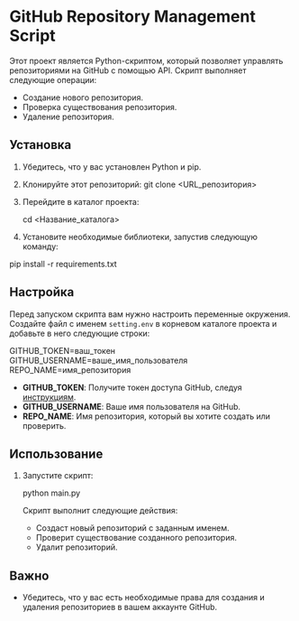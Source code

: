 # GitHub Repository Management Script

Этот проект является Python-скриптом, который позволяет управлять репозиториями на GitHub с помощью API. Скрипт выполняет следующие операции:
- Создание нового репозитория.
- Проверка существования репозитория.
- Удаление репозитория.

## Установка

1. Убедитесь, что у вас установлен Python и pip.

2. Клонируйте этот репозиторий:
   git clone <URL_репозитория>

3. Перейдите в каталог проекта:

   cd <Название_каталога>

4. Установите необходимые библиотеки, запустив следующую команду:


 pip install -r requirements.txt

## Настройка

Перед запуском скрипта вам нужно настроить переменные окружения. Создайте файл с именем `setting.env` в корневом каталоге проекта и добавьте в него следующие строки:


GITHUB_TOKEN=ваш_токен
GITHUB_USERNAME=ваше_имя_пользователя
REPO_NAME=имя_репозитория

- **GITHUB_TOKEN**: Получите токен доступа GitHub, следуя [инструкциям](https://docs.github.com/en/authentication/keeping-your-account-and-data-secure/creating-a-personal-access-token).
- **GITHUB_USERNAME**: Ваше имя пользователя на GitHub.
- **REPO_NAME**: Имя репозитория, который вы хотите создать или проверить.

## Использование

1. Запустите скрипт:

   python main.py

   Скрипт выполнит следующие действия:
   - Создаст новый репозиторий с заданным именем.
   - Проверит существование созданного репозитория.
   - Удалит репозиторий.

## Важно

- Убедитесь, что у вас есть необходимые права для создания и удаления репозиториев в вашем аккаунте GitHub.

